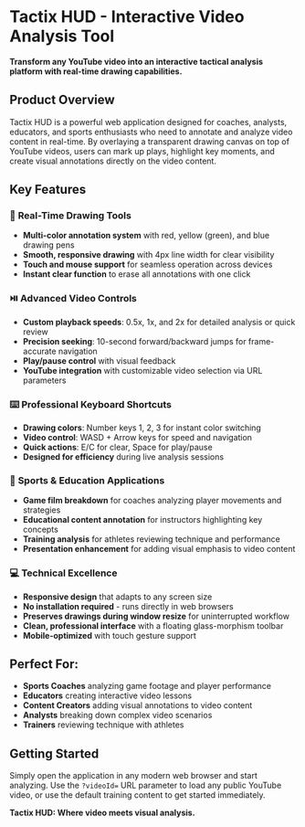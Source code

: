 # Tactix HUD - Interactive Video Analysis Tool

**Transform any YouTube video into an interactive tactical analysis platform with real-time drawing capabilities.**

## Product Overview

Tactix HUD is a powerful web application designed for coaches, analysts, educators, and sports enthusiasts who need to annotate and analyze video content in real-time. By overlaying a transparent drawing canvas on top of YouTube videos, users can mark up plays, highlight key moments, and create visual annotations directly on the video content.

## Key Features

### 🎨 **Real-Time Drawing Tools**
- **Multi-color annotation system** with red, yellow (green), and blue drawing pens
- **Smooth, responsive drawing** with 4px line width for clear visibility
- **Touch and mouse support** for seamless operation across devices
- **Instant clear function** to erase all annotations with one click

### ⏯️ **Advanced Video Controls**
- **Custom playback speeds**: 0.5x, 1x, and 2x for detailed analysis or quick review
- **Precision seeking**: 10-second forward/backward jumps for frame-accurate navigation
- **Play/pause control** with visual feedback
- **YouTube integration** with customizable video selection via URL parameters

### ⌨️ **Professional Keyboard Shortcuts**
- **Drawing colors**: Number keys 1, 2, 3 for instant color switching
- **Video control**: WASD + Arrow keys for speed and navigation
- **Quick actions**: E/C for clear, Space for play/pause
- **Designed for efficiency** during live analysis sessions

### 🎯 **Sports & Education Applications**
- **Game film breakdown** for coaches analyzing player movements and strategies
- **Educational content annotation** for instructors highlighting key concepts
- **Training analysis** for athletes reviewing technique and performance
- **Presentation enhancement** for adding visual emphasis to video content

### 💻 **Technical Excellence**
- **Responsive design** that adapts to any screen size
- **No installation required** - runs directly in web browsers
- **Preserves drawings during window resize** for uninterrupted workflow
- **Clean, professional interface** with a floating glass-morphism toolbar
- **Mobile-optimized** with touch gesture support

## Perfect For:
- **Sports Coaches** analyzing game footage and player performance
- **Educators** creating interactive video lessons
- **Content Creators** adding visual annotations to video content
- **Analysts** breaking down complex video scenarios
- **Trainers** reviewing technique with athletes

## Getting Started
Simply open the application in any modern web browser and start analyzing. Use the `?videoId=` URL parameter to load any public YouTube video, or use the default training content to get started immediately.

**Tactix HUD: Where video meets visual analysis.**